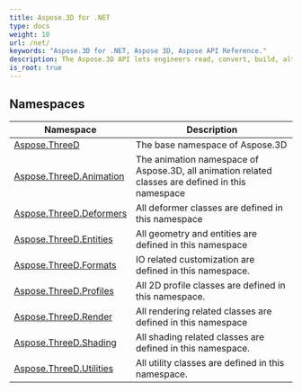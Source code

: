 ```yaml
---
title: Aspose.3D for .NET
type: docs
weight: 10
url: /net/
keywords: "Aspose.3D for .NET, Aspose 3D, Aspose API Reference."
description: The Aspose.3D API lets engineers read, convert, build, alter and control the substance of the 3D document formats.
is_root: true
---
```

## Namespaces

| Namespace | Description |
| --- | --- |
| [Aspose.ThreeD](./aspose.threed/) | The base namespace of Aspose.3D |
| [Aspose.ThreeD.Animation](./aspose.threed.animation/) | The animation namespace of Aspose.3D, all animation related classes are defined in this namespace |
| [Aspose.ThreeD.Deformers](./aspose.threed.deformers/) | All deformer classes are defined in this namespace |
| [Aspose.ThreeD.Entities](./aspose.threed.entities/) | All geometry and entities are defined in this namespace |
| [Aspose.ThreeD.Formats](./aspose.threed.formats/) | IO related customization are defined in this namespace. |
| [Aspose.ThreeD.Profiles](./aspose.threed.profiles/) | All 2D profile classes are defined in this namespace. |
| [Aspose.ThreeD.Render](./aspose.threed.render/) | All rendering related classes are defined in this namespace |
| [Aspose.ThreeD.Shading](./aspose.threed.shading/) | All shading related classes are defined in this namespace. |
| [Aspose.ThreeD.Utilities](./aspose.threed.utilities/) | All utility classes are defined in this namespace. |


